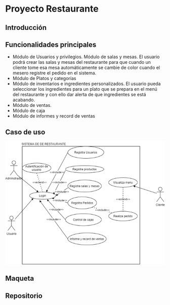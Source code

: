 # Proyecto Restaurante
## Introducción
## Funcionalidades principales
-	Módulo de Usuarios y privilegios.
Módulo de salas y mesas.
El usuario podrá crear las salas y mesas del restaurante para que cuando un cliente tome esa mesa automáticamente se cambie de color cuando el mesero registre el pedido en el sistema.  
-	Módulo de Platos y categorías 
-	Módulo de inventarios e ingredientes personalizados.
El usuario pueda seleccionar los ingredientes para un plato que se prepara en el menú del restaurante y con ello dar alerta de que ingredientes se está acabando.
-	Módulo de ventas.
-	Módulo de caja
-	Módulo de informes y record de ventas

## Caso de uso
![caso de uso del sistema](Restaurante.png)
## Maqueta
## Repositorio

